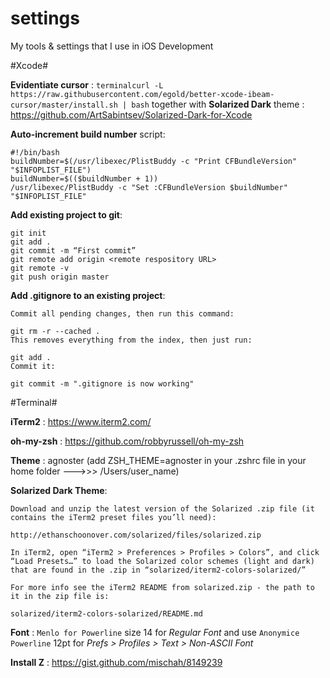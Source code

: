# settings
My tools &amp; settings that I use in iOS Development

#Xcode#

**Evidentiate cursor** : ```terminalcurl -L https://raw.githubusercontent.com/egold/better-xcode-ibeam-cursor/master/install.sh | bash``` together with 
**Solarized Dark** theme : https://github.com/ArtSabintsev/Solarized-Dark-for-Xcode

**Auto-increment build number** script: 

```terminal
#!/bin/bash
buildNumber=$(/usr/libexec/PlistBuddy -c "Print CFBundleVersion" "$INFOPLIST_FILE")
buildNumber=$(($buildNumber + 1))
/usr/libexec/PlistBuddy -c "Set :CFBundleVersion $buildNumber" "$INFOPLIST_FILE"
```

**Add existing project to git**:

```terminal
git init
git add .
git commit -m “First commit”
git remote add origin <remote respository URL>
git remote -v
git push origin master
```

**Add .gitignore to an existing project**:

```terminal
Commit all pending changes, then run this command:

git rm -r --cached .
This removes everything from the index, then just run:

git add .
Commit it:

git commit -m ".gitignore is now working"
```

#Terminal#

**iTerm2** : https://www.iterm2.com/

**oh-my-zsh** : https://github.com/robbyrussell/oh-my-zsh

**Theme** : agnoster (add ZSH_THEME=agnoster in your .zshrc file in your home folder --->>> /Users/user_name)

**Solarized Dark Theme**: 

```
Download and unzip the latest version of the Solarized .zip file (it contains the iTerm2 preset files you’ll need):

http://ethanschoonover.com/solarized/files/solarized.zip

In iTerm2, open “iTerm2 > Preferences > Profiles > Colors”, and click “Load Presets…” to load the Solarized color schemes (light and dark) that are found in the .zip in “solarized/iterm2-colors-solarized/”

For more info see the iTerm2 README from solarized.zip - the path to it in the zip file is:

solarized/iterm2-colors-solarized/README.md
```

**Font** : `Menlo for Powerline` size 14 for *Regular Font* and use `Anonymice Powerline` 12pt for *Prefs > Profiles > Text > Non-ASCII Font*

**Install Z** : https://gist.github.com/mischah/8149239
